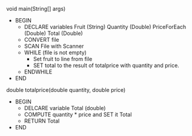 
void main(String[] args)
- BEGIN
  - DECLARE variables
        Fruit (String)
        Quantity (Double)
        PriceForEach (Double)
        Total (Double)
  - CONVERT file
  - SCAN File with Scanner
  - WHILE (file is not empty)
    - Set fruit to line from file
    - SET total to the result of totalprice with quantity and price.
  - ENDWHILE
- END

double totalprice(double quantity, double price)
- BEGIN
    - DELCARE variable
        Total (double)
    - COMPUTE quantity * price and SET it Total
    - RETURN Total
- END